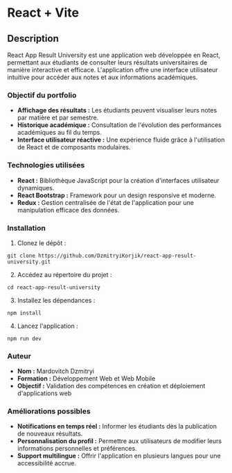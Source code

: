 # React + Vite

## Description

React App Result University est une application web développée en React, permettant aux étudiants de consulter leurs résultats universitaires de manière interactive et efficace. L'application offre une interface utilisateur intuitive pour accéder aux notes et aux informations académiques.

### Objectif du portfolio

- **Affichage des résultats :** Les étudiants peuvent visualiser leurs notes par matière et par semestre.
- **Historique académique :** Consultation de l'évolution des performances académiques au fil du temps.
- **Interface utilisateur réactive :** Une expérience fluide grâce à l'utilisation de React et de composants modulaires.

### Technologies utilisées

- **React :** Bibliothèque JavaScript pour la création d'interfaces utilisateur dynamiques.
- **React Bootstrap :** Framework pour un design responsive et moderne.
- **Redux :** Gestion centralisée de l'état de l'application pour une manipulation efficace des données.

### Installation

1. Clonez le dépôt :
```
git clone https://github.com/DzmitryiKorjik/react-app-result-university.git
```

2. Accédez au répertoire du projet : 
```
cd react-app-result-university
```

3. Installez les dépendances :
```
npm install
```

4. Lancez l'application :
```
npm run dev
```

### Auteur

- **Nom :** Mardovitch Dzmitryi
- **Formation :** Développement Web et Web Mobile
- **Objectif :** Validation des compétences en création et déploiement d'applications web

### Améliorations possibles

- **Notifications en temps réel :** Informer les étudiants dès la publication de nouveaux résultats.
- **Personnalisation du profil :** Permettre aux utilisateurs de modifier leurs informations personnelles et préférences.
- **Support multilingue :** Offrir l'application en plusieurs langues pour une accessibilité accrue.